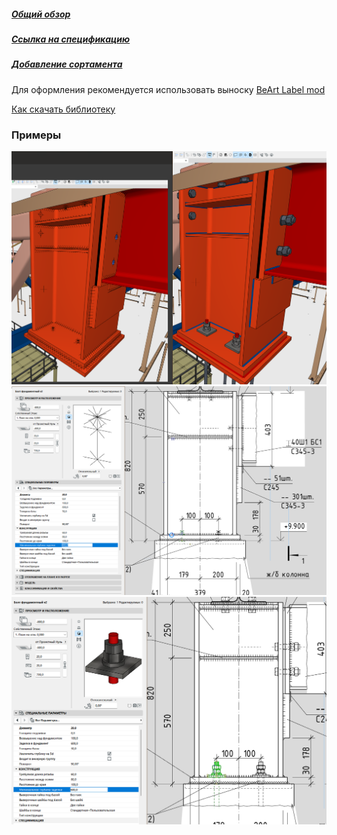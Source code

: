 ##### [Общий обзор](https://www.youtube.com/watch?v=KpgAdBZ7WdE "##### Общий обзор")
##### [Ссылка на спецификацию](https://github.com/kuvbur/material-specification "##### Ссылка на спецификацию")
##### [Добавление сортамента](https://kuvbur.blogspot.com/2019/11/archicad.html "##### Добавление сортамента")

Для оформления рекомендуется использовать выноску [BeArt Label mod](https://github.com/kuvbur/gdl_bibl/tree/master/kuvbur_%D0%92%D1%8B%D0%BD%D0%BE%D1%81%D0%BA%D0%B0%20BeArt%20Label%20mod)

[Как скачать библиотеку](https://github.com/kuvbur/gdl_bibl/wiki/%D0%9A%D0%B0%D0%BA-%D1%81%D0%BA%D0%B0%D1%87%D0%B0%D1%82%D1%8C-%D0%B1%D0%B8%D0%B1%D0%BB%D0%B8%D0%BE%D1%82%D0%B5%D0%BA%D0%B8)

### Примеры
![](https://github.com/kuvbur/gdl_bibl/blob/master/wiki/km/1.png)
![](https://github.com/kuvbur/gdl_bibl/blob/master/wiki/km/2.png)
![](https://github.com/kuvbur/gdl_bibl/blob/master/wiki/km/3.png)
